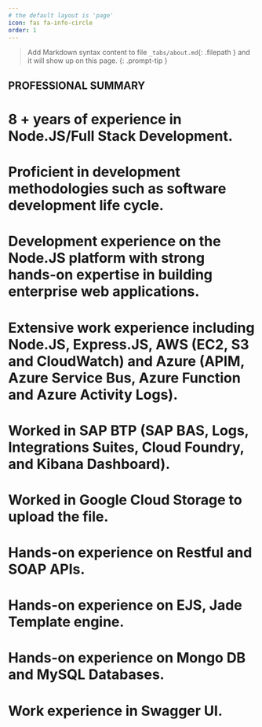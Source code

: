 ```yaml
---
# the default layout is 'page'
icon: fas fa-info-circle
order: 1
---
```


> Add Markdown syntax content to file `_tabs/about.md`{: .filepath } and it will show up on this page.
{: .prompt-tip }


## PROFESSIONAL SUMMARY
# 8 + years of experience in Node.JS/Full Stack Development.
# Proficient in development methodologies such as software development life cycle.
# Development experience on the Node.JS platform with strong hands-on expertise in building enterprise web applications.
# Extensive work experience including Node.JS, Express.JS, AWS (EC2, S3 and CloudWatch) and Azure (APIM, Azure Service Bus, Azure Function and Azure Activity Logs).
# Worked in SAP BTP (SAP BAS, Logs, Integrations Suites, Cloud Foundry, and Kibana Dashboard).
# Worked in Google Cloud Storage to upload the file.
# Hands-on experience on Restful and SOAP APIs.
# Hands-on experience on EJS, Jade Template engine.
# Hands-on experience on Mongo DB and MySQL Databases.
# Work experience in Swagger UI.